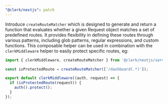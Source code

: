 ```yaml
---
"@clerk/nextjs": patch
---
```


Introduce `createRouteMatcher` which is designed to generate and return a function that evaluates whether a given Request object matches a set of predefined routes. It provides flexibility in defining these routes through various patterns, including glob patterns, regular expressions, and custom functions. This composable helper can be used in combination with the `clerkMiddleware` helper to easily protect specific routes, eg:
```ts
import { clerkMiddleware, createRouteMatcher } from '@clerk/nextjs/server';

const isProtectedRoute = createRouteMatcher(['/dashboard(.*)']);

export default clerkMiddleware((auth, request) => {
  if (isProtectedRoute(request)) {
    auth().protect();
  }
});
```
